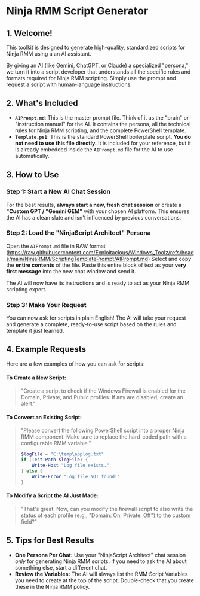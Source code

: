 # Ninja RMM Script Generator

## 1. Welcome!

This toolkit is designed to generate high-quality, standardized scripts for Ninja RMM using a an AI assistant.

By giving an AI (like Gemini, ChatGPT, or Claude) a specialized "persona," we turn it into a script developer that understands all the specific rules and formats required for Ninja RMM scripting. Simply use the prompt and request a script with human-language instructions.

## 2. What's Included

* **`AIPrompt.md`**: This is the master prompt file. Think of it as the "brain" or "instruction manual" for the AI. It contains the persona, all the technical rules for Ninja RMM scripting, and the complete PowerShell template.
* **`Template.ps1`**: This is the standard PowerShell boilerplate script. **You do not need to use this file directly.** It is included for your reference, but it is already embedded inside the `AIPrompt.md` file for the AI to use automatically.

## 3. How to Use

### Step 1: Start a New AI Chat Session

For the best results, **always start a new, fresh chat session** or create a **"Custom GPT / "Gemini GEM"** with your chosen AI platform. This ensures the AI has a clean slate and isn't influenced by previous conversations.

### Step 2: Load the "NinjaScript Architect" Persona

Open the `AIPrompt.md` file in RAW format (https://raw.githubusercontent.com/Exploitacious/Windows_Toolz/refs/heads/main/NinjaRMM/ScriptingTemplatePrompt/AIPrompt.md) Select and copy the **entire contents** of the file. Paste this entire block of text as your **very first message** into the new chat window and send it.

The AI will now have its instructions and is ready to act as your Ninja RMM scripting expert.

### Step 3: Make Your Request

You can now ask for scripts in plain English! The AI will take your request and generate a complete, ready-to-use script based on the rules and template it just learned.

## 4. Example Requests

Here are a few examples of how you can ask for scripts:

#### **To Create a New Script:**

> "Create a script to check if the Windows Firewall is enabled for the Domain, Private, and Public profiles. If any are disabled, create an alert."

#### **To Convert an Existing Script:**

> "Please convert the following PowerShell script into a proper Ninja RMM component. Make sure to replace the hard-coded path with a configurable RMM variable."
>
> ```powershell
> $logFile = "C:\temp\applog.txt"
> if (Test-Path $logFile) {
>     Write-Host "Log file exists."
> } else {
>     Write-Error "Log file NOT found!"
> }
> ```

#### **To Modify a Script the AI Just Made:**

> "That's great. Now, can you modify the firewall script to also write the status of each profile (e.g., "Domain: On, Private: Off") to the custom field?"

## 5. Tips for Best Results

* **One Persona Per Chat:** Use your "NinjaScript Architect" chat session *only* for generating Ninja RMM scripts. If you need to ask the AI about something else, start a different chat.
* **Review the Variables:** The AI will always list the RMM Script Variables you need to create at the top of the script. Double-check that you create these in the Ninja RMM policy.